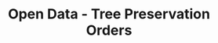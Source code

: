 ---
schema: default
title: Open Data - Tree Preservation Orders
organization: Argyll and Bute Council
notes: Tree Preservation Orders (TPO) are served by the council to protect individual and groups of trees which are considered of sufficient merit to warrant formal protection either for their contribution to the setting of the landscape/ built environment or where the tree itself is considered to be of interest either as an example of its species or of local / historic interest.
resources:

  - name: Open Data - Tree Preservation Orders FEATURE LAYER
  - url: 
  - format: FEATURE LAYER

license: 
category:

  - Planning

  - Conservation

  - Tree

  - Woodland

  - Environment


  - 

maintainer: Tim Wisniewski
maintainer_email: tim@timwis.com
---